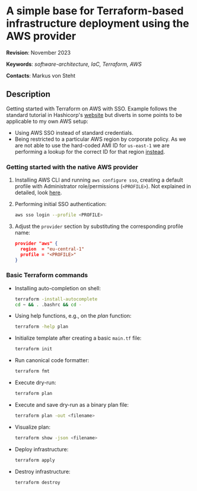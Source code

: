 # A simple base for Terraform-based infrastructure deployment using the AWS provider

**Revision**: November 2023

**Keywords**: *software-architecture, IaC, Terraform, AWS*

**Contacts**: Markus von Steht

## Description

Getting started with Terraform on AWS with SSO. Example follows the standard tutorial in Hashicorp's [website](https://developer.hashicorp.com/terraform/tutorials/aws-get-started/aws-build) but diverts in some points to be applicable to my own AWS setup:

- Using AWS SSO instead of standard credentials.
- Being restricted to a particular AWS region by corporate policy. As we are not able to use the hard-coded AMI ID for `us-east-1` we are performing a lookup for the correct ID for that region [instead](https://developer.hashicorp.com/terraform/tutorials/aws-get-started/aws-build#troubleshooting).

### Getting started with the native AWS provider

1. Installing AWS CLI and running `aws configure sso`, creating a default profile with Administrator role/permissions (`<PROFILE>`). Not explained in detailed, look [here](https://docs.aws.amazon.com/cli/latest/userguide/sso-configure-profile-token.html).

2. Performing initial SSO authentication:

    ```bash
    aws sso login --profile <PROFILE>
    ```

3. Adjust the `provider` section by substituting the corresponding profile name:

    ```json
    provider "aws" {
      region  = "eu-central-1"
      profile = "<PROFILE>"
    }
    ```

### Basic Terraform commands

- Installing auto-completion on shell:

    ```bash
    terraform -install-autocomplete
    cd ~ && . .bashrc && cd -
    ```

- Using help functions, e.g., on the *plan* function:

    ```bash
    terraform -help plan
    ```

- Initialize template after creating a basic `main.tf` file:

    ```bash
    terraform init
    ```

- Run canonical code formatter:

    ```bash
    terraform fmt
    ```

- Execute dry-run:

    ```bash
    terraform plan
    ```

- Execute and save dry-run as a binary plan file:

    ```bash
    terraform plan -out <filename>
    ```

- Visualize plan:

    ```bash
    terraform show -json <filename>
    ```

- Deploy infrastructure:

    ```bash
    terraform apply
    ```

- Destroy infrastructure:

    ```bash
    terraform destroy
    ```
